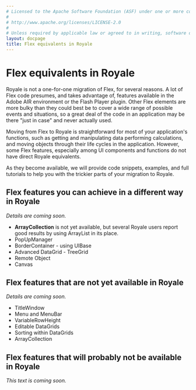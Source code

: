 ```yaml
---
# Licensed to the Apache Software Foundation (ASF) under one or more contributor license agreements.  See the NOTICE file distributed with this work for additional information regarding copyright ownership. The ASF licenses this file to You under the Apache License, Version 2.0 (the "License"); you may not use this file except in compliance with the License.  You may obtain a copy of the License at
# 
# http://www.apache.org/licenses/LICENSE-2.0
# 
# Unless required by applicable law or agreed to in writing, software distributed under the License is distributed on an "AS IS" BASIS, WITHOUT WARRANTIES OR CONDITIONS OF ANY KIND, either express or implied. See the License for the specific language governing permissions and limitations under the License.
layout: docpage
title: Flex equivalents in Royale
---
```

# Flex equivalents in Royale
Royale is not a one-for-one migration of Flex, for several reasons. A lot of Flex code presumes, and takes advantage of, features available in the Adobe AIR environment or the Flash Player plugin. Other Flex elements are more bulky than they could best be to cover a wide range of possible events and situations, so a great deal of the code in an application may be there "just in case" and never actually used.

Moving from Flex to Royale is straightforward for most of your application's functions, such as getting and manipulating data performing calculations, and moving objects through their life cycles in the application. However, some Flex features, especially among UI components and functions do not have direct Royale equivalents.

As they become available, we will provide code snippets, examples, and full tutorials to help you with the trickier parts of your migration to Royale.

## Flex features you can achieve in a different way in Royale
_Details are coming soon._

- **ArrayCollection** is not yet available, but several Royale users report good results by using ArrayList in its place. 
- PopUpManager
- BorderContainer - using UIBase
- Advanced DataGrid - TreeGrid
- Remote Object
- Canvas

## Flex features that are not yet available in Royale
_Details are coming soon._

- TitleWindow
- Menu and MenuBar
- VariableRowHeight
- Editable DataGrids
- Sorting within DataGrids
- ArrayCollection

## Flex features that will probably not be available in Royale
_This text is coming soon._


